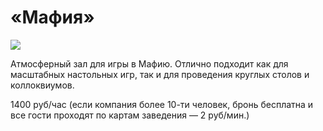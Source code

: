 # «Мафия»

![](http://placehold.it/950x450)

Атмосферный зал для игры в Мафию. Отлично подходит как для масштабных настольных игр, так и для проведения круглых столов и коллоквиумов. 

1400 руб/час (если компания более 10-ти человек, бронь бесплатна и все гости проходят по картам  заведения — 2 руб/мин.)